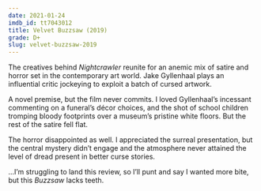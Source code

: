 ```yaml
---
date: 2021-01-24
imdb_id: tt7043012
title: Velvet Buzzsaw (2019)
grade: D+
slug: velvet-buzzsaw-2019
---
```


The creatives behind <span data-imdb-id="tt2872718">_Nightcrawler_</span> reunite for an anemic mix of satire and horror set in the contemporary art world. Jake Gyllenhaal plays an influential critic jockeying to exploit a batch of cursed artwork.

<!-- end -->

A novel premise, but the film never commits. I loved Gyllenhaal’s incessant commenting on a funeral’s décor choices, and the shot of school children tromping bloody footprints over a museum’s pristine white floors. But the rest of the satire fell flat.

The horror disappointed as well. I appreciated the surreal presentation, but the central mystery didn’t engage and the atmosphere never attained the level of dread present in better curse stories.

...I’m struggling to land this review, so I’ll punt and say I wanted more bite, but this _Buzzsaw_ lacks teeth.